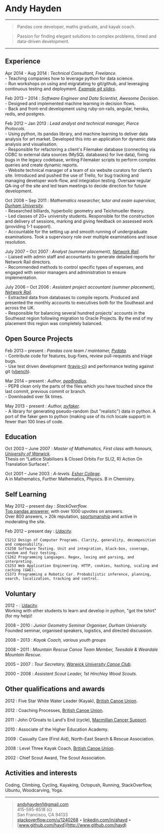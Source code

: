 Andy Hayden
===========

----

> Pandas core developer, maths graduate, and kayak coach.

> Passion for finding elegant solutions to complex problems, timed and data-driven development.  

----

Experience
----------

Apr 2014 - Aug 2014
:   *Technical Consultant, Freelance.*  
    - Teaching companies how to leverage python for data science.  
    - Run workshops on using and migratating to git/github, and leveraging continuous testing and deployment.
    *[Example git slides](http://slides.com/hayd/git)*.

Feb 2013 – 2014
:   *Software Engineer and Data Scientist, Awesome Decision.*  
    - Designed and implemented machine learning in decision flows.  
    - Back and front-end development using ruby-on-rails, angular, heroku, redis, and postgres. 

Feb 2012 – Jan 2013
:   *Lead analyst and technical manager, Pierce Protocols.*  
    - Using python, its pandas library, and machine learning to deliver data analysis for art market. Developed this
    into an application for dynamic data analysis and visualisation.  
    - Responsible for refactoring a client's Filemaker database (connecting via ODBC to external data sources
    (MySQL databases) for live data), fixing bugs in the legacy codebase, writing Filemaker scripts to perform
    complex queries and create dynamic reports.  
    - Website technical manager of a team of six website curators for client’s site. Introduced and pushed the
    use of Trello, for bug tracking and managing developer work-flow, and integration testing. Oversaw regular
    QA-ing of the site and led team meetings to decide direction for future development.  

Oct 2008 – Sep 2011
:   *Mathematics researcher, tutor and exam supervisor, [Durham University](https://www.dur.ac.uk/mathematical.sciences/).*    
    - Researched billiards, hyperbolic geometry and Teichmueller theory.  
    - Led classes of 20+ university students. Responsible for the construction and delivery of sessions, marking
    and giving feedback on assessed work (providing 1-1 support).  
    - Accountable for the setting up and smooth running of undergraduate examinations. Took a supervisory role
    over multiple examinations and issue resolution.  

July 2007 – Oct 2007
:   *Analyst (summer placement), [Network Rail](http://www.networkrail.co.uk/).*  
    - Liaised with admin staff and accountants to generate detailed reports for Network Rail directors.  
    - Recommended methods to control specific types of expenses, and engaged with senior managers and
    administration to ensure implementation.  

July 2006 – Oct 2006
:   *Assistant project accountant (summer placement), [Network Rail](http://www.networkrail.co.uk/).*  
    - Extracted data from databases to compile reports. Produced and presented the monthly accounts to
    executives both for the Southeast and across the UK.  
    - Responsible for balancing several hundred projects’ accounts in the Southeast region following migration to
    Oracle Projects. By the end of my placement this region was completely balanced.  

Open Source Projects
--------------------

Feb 2013 – present
:   *Pandas core team / maintainer, [Pydata](https://github.com/pydata?tab=members).*  
    - Contribute code for features, bug-fixes, review pull-requests and triage bugs.  
    - Use test driven development ([travis-ci](https://travis-ci.org/)) and performance testing against git ([vbench](https://github.com/pydata/vbench)).

Mar 2014 – present
:   *Author, [pep8radius](https://github.com/hayd/pep8radius).*  
    - PEP8 clean only the parts of the files which you have touched since the last commit, previous commit or branch.  
    - Downloaded over 5k times.

May 2013 - present
:   *Author, [pyfaker](https://github.com/hayd/pyfaker).*  
    - A library for generating pseudo-random (but "realistic") data in python. A port of the faker gem to python (making use of its rich locale support) in fewer than 100 lines of code.

Education
---------

Oct 2003 – June 2007
:   *Master of Mathematics, First class with honours, [University of Warwick](http://www2.warwick.ac.uk/fac/sci/maths/).*  
    Thesis on “Lattice Stabilisers & Closed Orbits For SL(2, R) Action On Translation Surfaces”.  

Oct 2001 – June 2003
:   *A-levels. [Esher College](http://www.esher.ac.uk).*  
    A in Mathematics, Further Mathematics, Physics. B in Chemistry.

Self Learning
-------------

May 2012 – present day
:   *StackOverflow.*  
    [Top pandas answerer](http://stackoverflow.com/tags/pandas/topusers), with over 1000 upvotes on answers.  
    Over 800 answers, > 20k reputation, [sportsmanship](http://stackoverflow.com/help/badges/805/sportsmanship?userid=1240268) and active in moderating the site.

Feb 2012 – present day
:   *[Udacity](https://www.udacity.com/).*

    CS212 Design of Computer Programs. Clarity, generality, decomposition and composability.  
    CS258 Software Testing. Unit and integration, black-box, coverage, random and fuzz testing.  
    CS262 Programming Languages. Regex, lexing and parsing, and interpreting.  
    CS253 Web Application Engineering. HTTP, cookies, hashing, scaling and caching (GAE).  
    CS373 Programming a Robotic Car. Probabilistic inference, planning, search, localization, tracking and control.  


Voluntary
---------

2012 -
:   [Udacity](https://www.udacity.com/).  
    Working with other students to learn and develop in python, "got the tshirt" (for my help)!

2008 – 2010
:   *Junior Geometry Seminar Organiser, Durham University.*  
    Founded seminar, organised speakers, logistics, and directed discussion.

2008 – 2013
:   *Kayak Coach, various youth groups*

2008 – 2011
:   *Mountain Rescue Canoe Team Member, Teesdale & Weardale Mountain Rescue.*

2005 – 2007
:   *Tour Secretary, [Warwick University Canoe Club](http://www.warwickcanoe.co.uk/).*

2000 – 2008
:   *Assistant Scout Leader, 1st Hinchley Wood Scouts.*


Other qualifications and awards
-------------------------------

2012
:   Five Star White Water Leader (Kayak), [British Canoe Union](http://www.bcu.org.uk/).

2012
:   Coaching Processes, [British Canoe Union](http://www.bcu.org.uk/).

2011
:   John O’Groats to Land's End (cycle), [Macmillan Cancer Support](http://www.macmillan.org.uk).

2010
:   Associate of the Higher Education Academy.

2009
:   Casualty Care (First Aid), North-East Search & Rescue Association.

2008
:   Level Three Kayak Coach, [British Canoe Union](http://www.bcu.org.uk/).

2002
:   Chief Scout Award, The Scout Association.


Activities and interests
------------------------

Coding, Climbing, Cycling, Kayaking, Octopush, Running, StackOverflow, Ubuntu, Woodcarving, Yoga.

----

> <andyhayden1@gmail.com>  
> 415-595-8518 (c)  
> San Francisco, CA 94133  
> [stackoverflow.com/u/1240268](http://stackoverflow.com/u/1240268) • [linkedin.com/in/ahayd](http://linkedin.com/in/ahayd) • [www.github.com/hayd](http://www.github.com/hayd)  